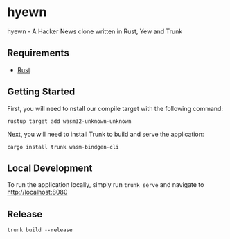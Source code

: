 # hyewn

hyewn - A Hacker News clone written in Rust, Yew and Trunk

## Requirements

- [Rust](https://www.rust-lang.org/tools/install)

## Getting Started

First, you will need to nstall our compile target with the following command:

`rustup target add wasm32-unknown-unknown`

Next, you will need to install Trunk to build and serve the application:

`cargo install trunk wasm-bindgen-cli`

## Local Development

To run the application locally, simply run `trunk serve` and navigate to [http://localhost:8080](http://localhost:8080)

## Release

`trunk build --release`
